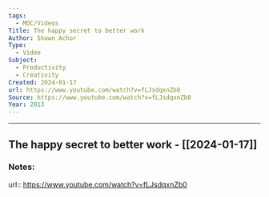 ```yaml
---
tags:
  - MOC/Videos
Title: The happy secret to better work
Author: Shawn Achor
Type:
  - Video
Subject:
  - Productivity
  - Creativity
Created: 2024-01-17
url: https://www.youtube.com/watch?v=fLJsdqxnZb0
Source: https://www.youtube.com/watch?v=fLJsdqxnZb0
Year: 2013
---
```

--------------------------------------------------------------------------------
## The happy secret to better work - [[2024-01-17]]
### Notes: 
url:: https://www.youtube.com/watch?v=fLJsdqxnZb0
